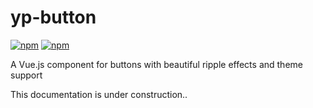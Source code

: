 # yp-button

[![npm](https://img.shields.io/npm/v/@yup80/yp-button.svg)](https://www.npmjs.com/package/@yup80/yp-button)
[![npm](https://img.shields.io/npm/dt/@yup80/yp-button.svg)](https://www.npmjs.com/package/@yup80/yp-button)

A Vue.js component for buttons with beautiful ripple effects and theme support

This documentation is under construction..

